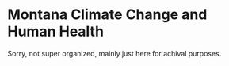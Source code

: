 # Montana Climate Change and Human Health
Sorry, not super organized, mainly just here for achival purposes. 

